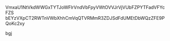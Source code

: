 VmxaU1NtVkdWWGxTYTJoWFlrVndVbFpyVWtOVVJrVjVUbFZPYTFadVFYcFZS
bEYzVXpCT2RWTnVWbXhhCmVqQTVRMmR3ZDJSdFdUMEtDbWQzZFE9PQoKc2xy

bgj